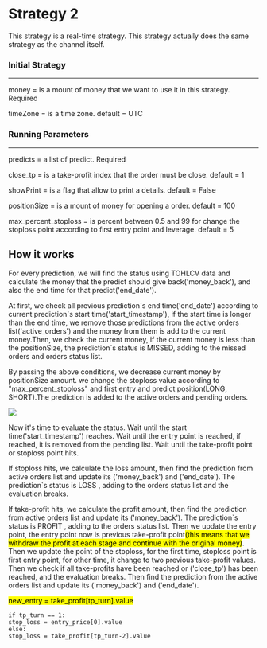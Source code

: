 # Strategy 2

This strategy is a real-time strategy.
This strategy actually does the same strategy as the channel itself.
### Initial Strategy
---
money = is a mount of money that we want to use it in this strategy. Required

timeZone =  is a time zone. default = UTC

### Running Parameters
---

predicts = a list of predict. Required

close_tp =  is a take-profit index that the order must be close. default = 1

showPrint = is a flag that allow to print a details. default = False

positionSize = is a mount of money for opening a order. default = 100

max_percent_stoploss = is percent between 0.5 and 99 for change the stoploss point according to first entry point and leverage. default = 5

## How it works
For every prediction, we will find the status using TOHLCV data and calculate the money that the predict should give back('money_back'), and also the end time for that predict('end_date').

At first, we check all previous prediction\`s end time('end_date') according to current prediction\`s start time('start_timestamp'), if the start time is longer than the end time, we remove those predictions from the active orders list('active_orders') and the money from them is add to the current money.Then, we check the current money, if the current money is less than the positionSize, the prediction`s status is MISSED, adding to the missed orders and orders status list.

By passing the above conditions, we decrease current money by positionSize amount. we change the stoploss value according to "max_percent_stoploss" and first entry and predict position(LONG, SHORT).The prediction is added to the active orders and pending orders.

<img src="https://latex.codecogs.com/png.image?\dpi{110}\bg{white}&space;stoploss=firstEntry\times\left(1&plus;\left(\frac{maxPercentStoploss}{100\times\text{leverage}\times(1)isShort(-1)}\right)\right)"  />

Now it's time to evaluate the status. Wait until the start time('start_timestamp') reaches. Wait until the entry point is reached, if reached, it is removed from the pending list. Wait until the take-profit point or stoploss point hits.

If stoploss hits, we calculate the loss amount, then find the prediction from active orders list and update its ('money_back') and ('end_date'). The prediction\`s status is LOSS , adding to the orders status list and the evaluation breaks.

If take-profit hits, we calculate the profit amount, then find the prediction from active orders list and update its ('money_back'). The prediction\`s status is PROFIT , adding to the orders status list. Then we update the entry point, the entry point now is previous take-profit point<mark>(this means that we withdraw the profit at each stage and continue with the original money)</mark>. Then we update the point of the stoploss, for the first time, stoploss point is first entry point, for other time, it change to two previous take-profit values. Then we check if all take-profits have been reached or ('close_tp') has been reached, and the evaluation breaks. Then find the prediction from the active orders list and update its ('money_back') and ('end_date').

<mark>new_entry = take_profit[tp_turn].value</mark>

`if tp_turn == 1:`\
`stop_loss = entry_price[0].value`\
`else:`\
`stop_loss = take_profit[tp_turn-2].value`



   